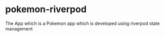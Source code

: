 # pokemon-riverpod
The App which is a Pokemon app which is developed using riverpod state management 

